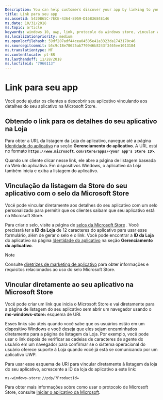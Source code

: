 ```yaml
---
Description: You can help customers discover your app by linking to your app's listing in the Microsoft Store.
title: Link para seu app
ms.assetid: 5420B65C-7ECE-4364-8959-D1683684E146
ms.date: 10/31/2018
ms.topic: article
keywords: windows 10, uwp, link, protocolo da windows store, vincular a um aplicativo, vincular ao aplicativo
ms.localizationpriority: medium
ms.openlocfilehash: 59df207adf44cea04505e41a3323da1743170c46
ms.sourcegitcommit: b5c9c18e70625ab770946b8243f3465ee1013184
ms.translationtype: MT
ms.contentlocale: pt-BR
ms.lasthandoff: 11/28/2018
ms.locfileid: "7966113"
---
```

# <a name="link-to-your-app"></a>Link para seu app


Você pode ajudar os clientes a descobrir seu aplicativo vinculando aos detalhes do seu aplicativo na Microsoft Store.

## <a name="getting-the-link-to-your-apps-store-listing"></a>Obtendo o link para os detalhes do seu aplicativo na Loja

Para obter a URL da listagem da Loja do aplicativo, navegue até a página [Identidade do aplicativo](view-app-identity-details.md) na seção **Gerenciamento de aplicativo**. A URL está no formato **`https://www.microsoft.com/store/apps/<your app's Store ID>`**.

Quando um cliente clicar nesse link, ele abre a página de listagem baseada na Web do aplicativo. Em dispositivos Windows, o aplicativo da Loja também inicia e exiba a listagem do aplicativo.


## <a name="linking-to-your-apps-store-listing-with-the-microsoft-store-badge"></a>Vinculação da listagem da Store do seu aplicativo com o selo da Microsoft Store

Você pode vincular diretamente aos detalhes do seu aplicativo com um selo personalizado para permitir que os clientes saibam que seu aplicativo está na Microsoft Store.

Para criar o selo, visite a página de [selos da Microsoft Store](http://go.microsoft.com/fwlink/p/?LinkID=534236) . Você precisará ter a **ID da Loja** de 12 caracteres do aplicativo para usar esse formulário, além de gerar o selo e o link. Você pode encontrar a **ID da Loja** do aplicativo na página [Identidade do aplicativo](view-app-identity-details.md) na seção **Gerenciamento do aplicativo**.

> [!NOTE]
> Consulte [diretrizes de marketing de aplicativo](app-marketing-guidelines.md) para obter informações e requisitos relacionados ao uso do selo Microsoft Store.


## <a name="linking-directly-to-your-app-in-the-microsoft-store"></a>Vincular diretamente ao seu aplicativo na Microsoft Store

Você pode criar um link que inicia o Microsoft Store e vai diretamente para a página de listagem do seu aplicativo sem abrir um navegador usando o **ms-windows-store:** esquema de URI.

Esses links são úteis quando você sabe que os usuários estão em um dispositivo Windows e você deseja que eles sejam encaminhados diretamente para a página de listagem da Loja. Por exemplo, você pode usar o link depois de verificar as cadeias de caracteres de agente do usuário em um navegador para confirmar se o sistema operacional do usuário oferece suporte à Loja quando você já está se comunicando por um aplicativo UWP.

Para usar esse esquema de URI para vincular diretamente à listagem da loja do seu aplicativo, acrescente a ID da loja do aplicativo a este link:

`ms-windows-store://pdp/?ProductId=`

Para obter mais informações sobre como usar o protocolo de Microsoft Store, consulte [Iniciar o aplicativo da Microsoft](../launch-resume/launch-store-app.md).

 

 




